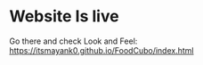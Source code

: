 # Website Is live
Go there and check Look and Feel: https://itsmayank0.github.io/FoodCubo/index.html
